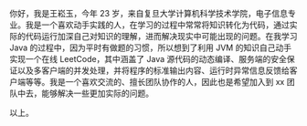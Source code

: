 你好，我是王崧玉，今年 23 岁，来自复旦大学计算机科学技术学院，电子信息专业。我是一个喜欢动手实践的人，在学习的过程中常常将知识转化为代码，通过实际的代码运行加深自己对知识的理解，进而解决现实中可能出现的问题。在我学习 Java 的过程中，因为平时有做题的习惯，所以想到了利用 JVM 的知识自己动手实现一个在线 LeetCode，其中涵盖了 Java 源代码的动态编译、服务端的安全保证以及多客户端的并发处理，并将程序的标准输出内容、运行时异常信息反馈给客户端等等。我是一个喜欢交流的、擅长团队协作的人，因此也是希望加入到 xx 团队中去，能够解决一些更加实际的问题。

以上。
